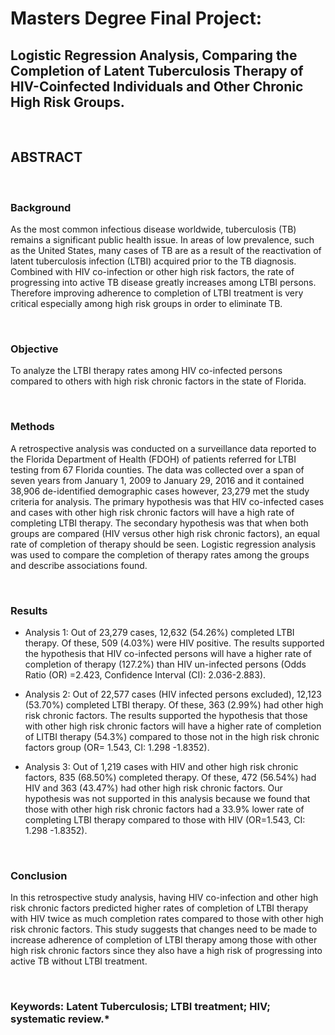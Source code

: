 # Masters Degree Final Project: 
## Logistic Regression Analysis, Comparing the Completion of Latent Tuberculosis Therapy of HIV-Coinfected Individuals and Other Chronic High Risk Groups.

<p>&nbsp;</p>

## ABSTRACT

<p>&nbsp;</p>

### **Background**
As the most common infectious disease worldwide, tuberculosis (TB) remains a significant public health issue. In areas of low prevalence, such as the United States, many cases of TB are as a result of the reactivation of latent tuberculosis infection (LTBI) acquired prior to the TB diagnosis. Combined with HIV co-infection or other high risk factors, the rate of progressing into active TB disease greatly increases among LTBI persons. Therefore improving adherence to completion of LTBI treatment is very critical especially among high risk groups in order to eliminate TB.
<p>&nbsp;</p>

### **Objective**
To analyze the LTBI therapy rates among HIV co-infected persons compared to others with high risk chronic factors in the state of Florida.
<p>&nbsp;</p>

### **Methods**
A retrospective analysis was conducted on a surveillance data reported to the Florida Department of Health (FDOH) of patients referred for LTBI testing from 67 Florida counties. The data was collected over a span of seven years from January 1, 2009 to January 29, 2016 and it contained 38,906 de-identified demographic cases however, 23,279 met the study criteria for analysis. The primary hypothesis was that HIV co-infected cases and cases with other high risk chronic factors will have a high rate of completing LTBI therapy. The secondary hypothesis was that when both groups are compared (HIV versus other high risk chronic factors), an equal rate of completion of therapy should be seen. Logistic regression analysis was used to compare the completion of therapy rates among the groups and describe associations found.
<p>&nbsp;</p>

### **Results**
* Analysis 1:
Out of 23,279 cases, 12,632 (54.26%) completed LTBI therapy. Of these, 509 (4.03%) were HIV positive. The results supported the hypothesis that HIV co-infected persons will have a higher rate of completion of therapy (127.2%) than HIV un-infected persons (Odds Ratio (OR) =2.423, Confidence Interval (CI): 2.036-2.883).


* Analysis 2:
Out of 22,577 cases (HIV infected persons excluded), 12,123 (53.70%) completed LTBI therapy. Of these, 363 (2.99%) had other high risk chronic factors. The results supported the hypothesis that those with other high risk chronic factors will have a higher rate of completion of LITBI therapy (54.3%) compared to those not in the high risk chronic factors group (OR= 1.543, CI: 1.298 -1.8352).


* Analysis 3:
Out of 1,219 cases with HIV and other high risk chronic factors, 835 (68.50%) completed therapy. Of these, 472 (56.54%) had HIV and 363 (43.47%) had other high risk chronic factors. Our hypothesis was not supported in this analysis because we found that those with other high risk chronic factors had a 33.9% lower rate of completing LTBI therapy compared to those with HIV (OR=1.543, CI: 1.298 -1.8352).
<p>&nbsp;</p>

### **Conclusion**
In this retrospective study analysis, having HIV co-infection and other high risk chronic factors predicted higher rates of completion of LTBI therapy with HIV twice as much completion rates compared to those with other high risk chronic factors. This study suggests that changes need to be made to increase adherence of completion of LTBI therapy among those with other high risk chronic factors since they also have a high risk of progressing into active TB without LTBI treatment.
<p>&nbsp;</p>

### **Keywords: Latent Tuberculosis; LTBI treatment; HIV; systematic review.***
